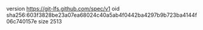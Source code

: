 version https://git-lfs.github.com/spec/v1
oid sha256:603f3828be23a07ea68024c40a5ab4f0442ba4297b9b723ba4144f06c740157e
size 2513
